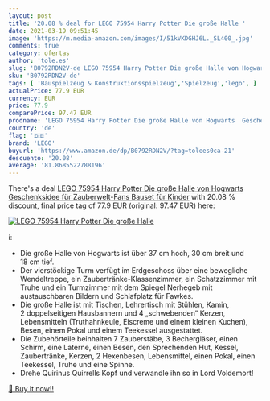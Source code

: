 ```yaml
---
layout: post
title: '20.08 % deal for LEGO 75954 Harry Potter Die große Halle '
date: 2021-03-19 09:51:45
image: 'https://m.media-amazon.com/images/I/51kVKDGHJ6L._SL400_.jpg'
comments: true
category: ofertas
author: 'tole.es'
slug: 'B0792RDN2V-de LEGO 75954 Harry Potter Die große Halle von Hogwarts...'
sku: 'B0792RDN2V-de'
tags: [ 'Bauspielzeug & Konstruktionsspielzeug','Spielzeug','lego', ]
actualPrice: 77.9 EUR
currency: EUR
price: 77.9
comparePrice: 97.47 EUR
prodname: 'LEGO 75954 Harry Potter Die große Halle von Hogwarts  Geschenksidee für Zauberwelt-Fans  Bauset für Kinder'
country: 'de'
flag: '🇩🇪'
brand: 'LEGO'
buyurl: 'https://www.amazon.de/dp/B0792RDN2V/?tag=tolees0ca-21'
descuento: '20.08'
average: '81.8685522788196'
---
```


There's a deal [LEGO 75954 Harry Potter Die große Halle von Hogwarts  Geschenksidee für Zauberwelt-Fans  Bauset für Kinder](https://www.amazon.de/dp/B0792RDN2V/?tag=tolees0ca-21)  with  20.08 % discount, final price tag of  77.9 EUR (original: 97.47 EUR) here:

[![LEGO 75954 Harry Potter Die große Halle ](https://m.media-amazon.com/images/I/51kVKDGHJ6L._SL400_.jpg)](https://www.amazon.de/dp/B0792RDN2V/?tag=tolees0ca-21)

ℹ️:

- Die große Halle von Hogwarts ist über 37 cm hoch, 30 cm breit und 18 cm tief.
- Der vierstöckige Turm verfügt im Erdgeschoss über eine bewegliche Wendeltreppe, ein Zaubertränke-Klassenzimmer, ein Schatzzimmer mit Truhe und ein Turmzimmer mit dem Spiegel Nerhegeb mit austauschbaren Bildern und Schlafplatz für Fawkes.
- Die große Halle ist mit Tischen, Lehrertisch mit Stühlen, Kamin, 2 doppelseitigen Hausbannern und 4 „schwebenden“ Kerzen, Lebensmitteln (Truthahnkeule, Eiscreme und einem kleinen Kuchen), Besen, einem Pokal und einem Teekessel ausgestattet.
- Die Zubehörteile beinhalten 7 Zauberstäbe, 3 Bechergläser, einen Schirm, eine Laterne, einen Besen, den Sprechenden Hut, Kessel, Zaubertränke, Kerzen, 2 Hexenbesen, Lebensmittel, einen Pokal, einen Teekessel, Truhe und eine Spinne.
- Drehe Quirinus Quirrells Kopf und verwandle ihn so in Lord Voldemort!

[🛒 Buy it now!!](https://www.amazon.de/dp/B0792RDN2V/?tag=tolees0ca-21)
